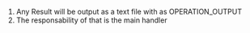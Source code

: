 1. Any Result will be output as a text file with as OPERATION_OUTPUT
2. The responsability of that is the main handler